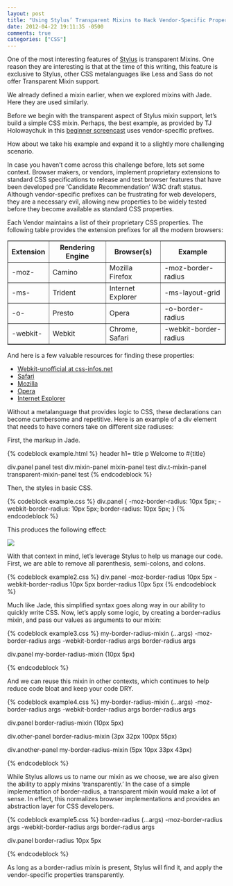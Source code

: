 ```yaml
---
layout: post
title: "Using Stylus’ Transparent Mixins to Hack Vendor-Specific Properties"
date: 2012-04-22 19:11:35 -0500
comments: true
categories: ["CSS"]
---
```


One of the most interesting features of [Stylus](https://github.com/LearnBoost/stylus) is transparent Mixins. One reason they are interesting is that at the time of this writing, this feature is exclusive to Stylus, other CSS metalanguages like Less and Sass do not offer Transparent Mixin support.

We already defined a mixin earlier, when we explored mixins with Jade. Here they are used similarly.

Before we begin with the transparent aspect of Stylus mixin support, let’s build a simple CSS mixin. Perhaps, the best example, as provided by TJ Holowaychuk in this [beginner screencast]( http://www.screenr.com/bNY) uses vendor-specific prefixes.

How about we take his example and expand it to a slightly more challenging scenario.

In case you haven’t come across this challenge before, lets set some context. Browser makers, or vendors, implement proprietary extensions to standard CSS specifications to release and test browser features that have been developed pre ‘Candidate Recommendation’ W3C draft status. Although vendor-specific prefixes can be frustrating for web developers, they are a necessary evil, allowing new properties to be widely tested before they become available as standard CSS properties.

Each Vendor maintains a list of their proprietary CSS properties. The following table provides the extension prefixes for all the modern browsers:

<table border="1">
<tr>
<th>Extension</th>
<th>Rendering Engine</th>
<th>Browser(s)</th>
<th>Example</th>
</tr>
<tr>
<td>-moz-</td>
<td>Camino</td>
<td>Mozilla Firefox</td>
<td>-moz-border-radius</td>
</tr>
<tr>
<td>-ms-</td>
<td>Trident</td>
<td>Internet Explorer</td>
<td>-ms-layout-grid</td>
</tr>
<tr>
<td>-o-</td>
<td>Presto</td>
<td>Opera</td>
<td>-o-border-radius</td>
</tr>
<tr>
<td>-webkit-</td>
<td>Webkit</td>
<td>Chrome, Safari</td>
<td>-webkit-border-radius</td>
</tr>
</table>


And here is a few valuable resources for finding these properties:

- [Webkit-unofficial at css-infos.net](http://css-infos.net/properties/webkit) 
- [Safari](http://developer.apple.com/library/safari/#documentation/AppleApplications/Reference/SafariCSSRef/Articles/StandardCSSProperties.html#//apple_ref/doc/uid/TP30001266-SW1)
- [Mozilla](https://developer.mozilla.org/en/CSS_Reference/Mozilla_Extensions)
- [Opera](http://www.opera.com/docs/specs/presto28/css/o-vendor/)
- [Internet Explorer](http://blogs.msdn.com/b/ie/archive/2008/09/08/microsoft-css-vendor-extensions.aspx)

Without a metalanguage that provides logic to CSS, these declarations can become cumbersome and repetitive.
Here is an example of a div element that needs to have corners take on different size radiuses:

First, the markup in Jade.

{% codeblock example.html %}
header
  h1= title
  p Welcome to #{title}

div.panel panel test
div.mixin-panel mixin-panel test
div.t-mixin-panel transparent-mixin-panel test
{% endcodeblock %}

Then, the styles in basic CSS.

{% codeblock example.css %}
div.panel {
  -moz-border-radius: 10px 5px;
  -webkit-border-radius: 10px 5px;
  border-radius: 10px 5px;
}
{% endcodeblock %}

This produces the following effect:

<img src="/images/blogposts/stylus-example265x185.png"/>

With that context in mind, let’s leverage Stylus to help us manage our code. First, we are able to remove all parenthesis, semi-colons, and colons.

{% codeblock example2.css %}
div.panel
  -moz-border-radius 10px 5px
  -webkit-border-radius 10px 5px
  border-radius 10px 5px
{% endcodeblock %}

Much like Jade, this simplified syntax goes along way in our ability to quickly write CSS. Now, let’s apply some logic, by creating a border-radius mixin, and pass our values as arguments to our mixin:

{% codeblock example3.css %}
my-border-radius-mixin (...args)
  -moz-border-radius args
  -webkit-border-radius args
  border-radius args

div.panel
  my-border-radius-mixin (10px 5px)

{% endcodeblock %}

And we can reuse this mixin in other contexts, which continues to help reduce code bloat and keep your code DRY.

{% codeblock example4.css %}
my-border-radius-mixin (...args)
  -moz-border-radius args
  -webkit-border-radius args
  border-radius args

div.panel
  border-radius-mixin (10px 5px)

div.other-panel
  border-radius-mixin (3px 32px 100px 55px)

div.another-panel
  my-border-radius-mixin (5px 10px 33px 43px)

{% endcodeblock %}

While Stylus allows us to name our mixin as we choose, we are also given the ability to apply mixins ‘transparently.’ In the case of a simple implementation of border-radius, a transparent mixin would make a lot of sense. In effect, this normalizes browser implementations and provides an abstraction layer for CSS developers.

{% codeblock example5.css %}
border-radius (...args)
  -moz-border-radius args
  -webkit-border-radius args
  border-radius args

div.panel
  border-radius 10px 5px

{% endcodeblock %}

As long as a border-radius mixin is present, Stylus will find it, and apply the vendor-specific properties transparently.

